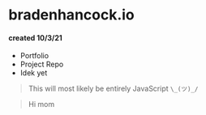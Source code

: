 # bradenhancock.io
#### created 10/3/21

* Portfolio
* Project Repo
* Idek yet

> This will most likely be entirely JavaScript ``\_(ツ)_/``

> Hi mom